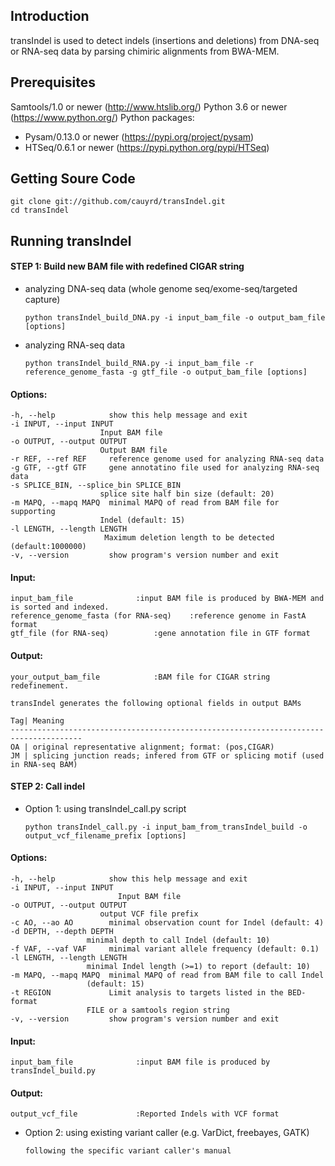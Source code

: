 Introduction
------------
transIndel is used to detect indels (insertions and deletions) from DNA-seq or RNA-seq data by parsing chimiric alignments from BWA-MEM. 

Prerequisites
----------------
Samtools/1.0 or newer (http://www.htslib.org/)
Python 3.6 or newer (https://www.python.org/)
Python packages:
* Pysam/0.13.0 or newer (https://pypi.org/project/pysam)
* HTSeq/0.6.1 or newer (https://pypi.python.org/pypi/HTSeq)

Getting Soure Code
------------------
	git clone git://github.com/cauyrd/transIndel.git
	cd transIndel
Running transIndel 
-----------------
#### STEP 1: Build new BAM file with redefined CIGAR string
* analyzing DNA-seq data (whole genome seq/exome-seq/targeted capture)
	```
	python transIndel_build_DNA.py -i input_bam_file -o output_bam_file [options]
	```
	
* analyzing RNA-seq data 
	```
	python transIndel_build_RNA.py -i input_bam_file -r reference_genome_fasta -g gtf_file -o output_bam_file [options]
	```
#### Options:
	-h, --help            show this help message and exit
	-i INPUT, --input INPUT
	                    Input BAM file
	-o OUTPUT, --output OUTPUT
	                    Output BAM file
	-r REF, --ref REF     reference genome used for analyzing RNA-seq data
	-g GTF, --gtf GTF     gene annotatino file used for analyzing RNA-seq data
	-s SPLICE_BIN, --splice_bin SPLICE_BIN
	                    splice site half bin size (default: 20)
	-m MAPQ, --mapq MAPQ  minimal MAPQ of read from BAM file for supporting
	                    Indel (default: 15)
	-l LENGTH, --length LENGTH
	                     Maximum deletion length to be detected (default:1000000)
	-v, --version         show program's version number and exit
	
#### Input:
	
	input_bam_file   			:input BAM file is produced by BWA-MEM and is sorted and indexed.
	reference_genome_fasta (for RNA-seq)    :reference genome in FastA format
	gtf_file (for RNA-seq)    		:gene annotation file in GTF format
	
#### Output:
	
	your_output_bam_file			:BAM file for CIGAR string redefinement.
	
	transIndel generates the following optional fields in output BAMs

	Tag| Meaning
	--------------------------------------------------------------------------------------
	OA | original representative alignment; format: (pos,CIGAR)
	JM | splicing junction reads; infered from GTF or splicing motif (used in RNA-seq BAM)
	

#### STEP 2: Call indel
* Option 1: using transIndel_call.py script
	```
	python transIndel_call.py -i input_bam_from_transIndel_build -o output_vcf_filename_prefix [options]	
	```
#### Options:
	-h, --help            show this help message and exit
	-i INPUT, --input INPUT
	                        Input BAM file
	-o OUTPUT, --output OUTPUT
	                    output VCF file prefix
	-c AO, --ao AO        minimal observation count for Indel (default: 4)
	-d DEPTH, --depth DEPTH
	                 minimal depth to call Indel (default: 10)
	-f VAF, --vaf VAF     minimal variant allele frequency (default: 0.1)
	-l LENGTH, --length LENGTH
	                 minimal Indel length (>=1) to report (default: 10)
	-m MAPQ, --mapq MAPQ  minimal MAPQ of read from BAM file to call Indel
	                 (default: 15)
	-t REGION             Limit analysis to targets listed in the BED-format
	                 FILE or a samtools region string
	-v, --version         show program's version number and exit

#### Input:
	
	input_bam_file   			:input BAM file is produced by transIndel_build.py
	
#### Output:
	
	output_vcf_file   			:Reported Indels with VCF format
	
* Option 2: using existing variant caller (e.g. VarDict, freebayes, GATK)
	```
	following the specific variant caller's manual
	```
